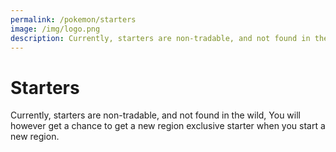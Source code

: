 ```yaml
---
permalink: /pokemon/starters
image: /img/logo.png
description: Currently, starters are non-tradable, and not found in the wild, You will however get a chance to get a new region exclusive starter when you start a new region.
---
```


# Starters

Currently, starters are non-tradable, and not found in the wild, You will however get a chance to get a new region exclusive starter when you start a new region.
